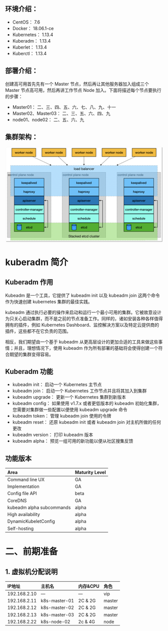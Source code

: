 环境介绍：
---
+ CentOS： 7.6
+ Docker： 18.06.1-ce
+ Kubernetes： 1.13.4
+ Kuberadm： 1.13.4
+ Kuberlet： 1.13.4
+ Kuberctl： 1.13.4

部署介绍：
---
创建高可用首先先有一个 Master 节点，然后再让其他服务器加入组成三个 Master 节点高可用，然后再讲工作节点 Node 加入。下面将描述每个节点要执行的步骤：
+ Master01： 二、三、四、五、六、七、八、九、十一
+ Master02、Master03： 二、三、五、六、四、九
+ node01、node02： 二、五、六、九

集群架构：
---
![Image text](./pic/kubernetes-install-1002.jpg)

# kuberadm 简介
## Kuberadm 作用
Kubeadm 是一个工具，它提供了 kubeadm init 以及 kubeadm join 这两个命令作为快速创建 kubernetes 集群的最佳实践。

kubeadm 通过执行必要的操作来启动和运行一个最小可用的集群。它被故意设计为只关心启动集群，而不是之前的节点准备工作。同样的，诸如安装各种各样值得拥有的插件，例如 Kubernetes Dashboard、监控解决方案以及特定云提供商的插件，这些都不在它负责的范围。

相反，我们期望由一个基于 kubeadm 从更高层设计的更加合适的工具来做这些事情；并且，理想情况下，使用 kubeadm 作为所有部署的基础将会使得创建一个符合期望的集群变得容易。

## Kuberadm 功能
+ kubeadm init： 启动一个 Kubernetes 主节点
+ kubeadm join： 启动一个 Kubernetes 工作节点并且将其加入到集群
+ kubeadm upgrade： 更新一个 Kubernetes 集群到新版本
+ kubeadm config： 如果使用 v1.7.x 或者更低版本的 kubeadm 初始化集群，您需要对集群做一些配置以便使用 kubeadm upgrade 命令
+ kubeadm token： 管理 kubeadm join 使用的令牌
+ kubeadm reset： 还原 kubeadm init 或者 kubeadm join 对主机所做的任何更改
+ kubeadm version： 打印 kubeadm 版本
+ kubeadm alpha： 预览一组可用的新功能以便从社区搜集反馈

## 功能版本
|Area|Maturity Level|
|:-|:-|
|Command line UX|GA|
|Implementation|GA|
|Config file API|beta|
|CoreDNS|GA|
|kubeadm alpha subcommands|alpha|
|High availability|alpha|
|DynamicKubeletConfig|alpha|
|Self-hosting|alpha|

# 二、前期准备
## 1. 虚拟机分配说明
|IP地址|主机名|内存&CPU|角色|
|:-|:-|:-|:-|
|192.168.2.10|—|—|vip|
|192.168.2.11|k8s-master-01|2C & 2G|master|
|192.168.2.12|k8s-master-02|2C & 2G|master|
|192.168.2.13|k8s-master-03|2C & 2G|master|
|192.168.2.22|k8s-node-02|2c & 4G|node|